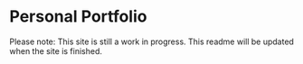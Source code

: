 # Personal Portfolio

Please note: This site is still a work in progress. This readme will be updated when the site is finished.
